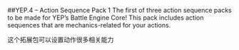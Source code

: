 ##YEP.4 – Action Sequence Pack 1
The first of three action sequence packs to be made for YEP’s Battle Engine Core! This pack includes action sequences that are mechanics-related for your actions.

这个拓展包可以设置动作很多相关能力